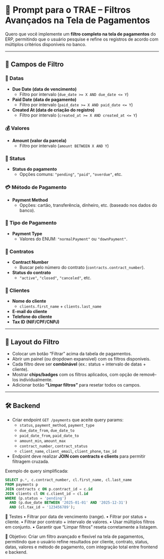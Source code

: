# 🔎 Prompt para o TRAE – Filtros Avançados na Tela de Pagamentos

Quero que você implemente um **filtro completo na tela de pagamentos** do ERP, permitindo que o usuário pesquise e refine os registros de acordo com múltiplos critérios disponíveis no banco.

---

## 📌 Campos de Filtro

### 📅 Datas
- **Due Date (data de vencimento)**
  - Filtro por intervalo (`due_date >= X AND due_date <= Y`)
- **Paid Date (data de pagamento)**
  - Filtro por intervalo (`paid_date >= X AND paid_date <= Y`)
- **Created At (data de criação do registro)**
  - Filtro por intervalo (`created_at >= X AND created_at <= Y`)

### 💰 Valores
- **Amount (valor da parcela)**  
  - Filtro por intervalo (`amount BETWEEN X AND Y`)

### 📄 Status
- **Status do pagamento**
  - Opções comuns: `"pending"`, `"paid"`, `"overdue"`, etc.

### 💳 Método de Pagamento
- **Payment Method**
  - Opções: cartão, transferência, dinheiro, etc. (baseado nos dados do banco).

### 🔖 Tipo de Pagamento
- **Payment Type**
  - Valores do ENUM: `"normalPayment"` ou `"downPayment"`.

### 📑 Contratos
- **Contract Number**
  - Buscar pelo número do contrato (`contracts.contract_number`).
- **Status do contrato**
  - `"active"`, `"closed"`, `"canceled"`, etc.

### 👤 Clientes
- **Nome do cliente**
  - `clients.first_name` + `clients.last_name`
- **E-mail do cliente**
- **Telefone do cliente**
- **Tax ID (NIF/CPF/CNPJ)**

---

## 🎨 Layout do Filtro
- Colocar um botão “Filtrar” acima da tabela de pagamentos.
- Abrir um painel (ou dropdown expansível) com os filtros disponíveis.
- Cada filtro deve ser **combinável** (ex.: status + intervalo de datas + cliente).
- Mostrar **chips/badges** com os filtros aplicados, com opção de removê-los individualmente.
- Adicionar botão **“Limpar filtros”** para resetar todos os campos.

---

## 🛠️ Backend
- Criar endpoint `GET /payments` que aceite query params:
  - `status`, `payment_method`, `payment_type`
  - `due_date_from`, `due_date_to`
  - `paid_date_from`, `paid_date_to`
  - `amount_min`, `amount_max`
  - `contract_number`, `contract_status`
  - `client_name`, `client_email`, `client_phone`, `tax_id`
- Endpoint deve realizar **JOIN com contracts e clients** para permitir filtragem cruzada.

Exemplo de query simplificada:
```sql
SELECT p.*, c.contract_number, cl.first_name, cl.last_name
FROM payments p
JOIN contracts c ON p.contract_id = c.id
JOIN clients cl ON c.client_id = cl.id
WHERE (p.status = 'pending')
  AND (p.due_date BETWEEN '2025-01-01' AND '2025-12-31')
  AND (cl.tax_id = '123456789');

```

🧪 Testes
	•	Filtrar por data de vencimento (range).
	•	Filtrar por status + cliente.
	•	Filtrar por contrato + intervalo de valores.
	•	Usar múltiplos filtros em conjunto.
	•	Garantir que “Limpar filtros” reseta corretamente a listagem.


🎯 Objetivo: Criar um filtro avançado e flexível na tela de pagamentos, permitindo que o usuário refine resultados por cliente, contrato, status, datas, valores e método de pagamento, com integração total entre frontend e backend.